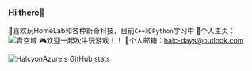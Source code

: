### Hi there👋
🤳喜欢玩HomeLab和各种新奇科技，目前`C++`和`Python`学习中
👀个人主页：![青空域](https://halc.top)
🎮欢迎一起吹牛玩游戏！！
📧个人邮箱：halc-days@outlook.com

![HalcyonAzure's GitHub stats](https://github-readme-stats.vercel.app/api?username=HalcyonAzure&show_icons=true&theme=gruvbox)
